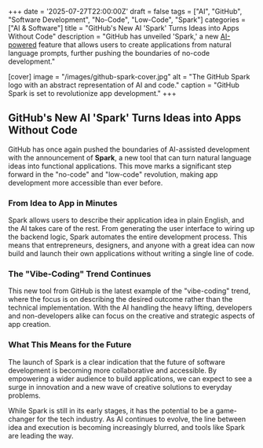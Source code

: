 +++
date = '2025-07-27T22:00:00Z'
draft = false
tags = ["AI", "GitHub", "Software Development", "No-Code", "Low-Code", "Spark"]
categories = ["AI & Software"]
title = "GitHub's New AI 'Spark' Turns Ideas into Apps Without Code"
description = "GitHub has unveiled 'Spark,' a new [AI-powered](/posts/what-is-ai/) feature that allows users to create applications from natural language prompts, further pushing the boundaries of no-code development."

[cover]
  image = "/images/github-spark-cover.jpg"
  alt = "The GitHub Spark logo with an abstract representation of AI and code."
  caption = "GitHub Spark is set to revolutionize app development."
+++

## GitHub's New AI 'Spark' Turns Ideas into Apps Without Code

GitHub has once again pushed the boundaries of AI-assisted development with the announcement of **Spark**, a new tool that can turn natural language ideas into functional applications. This move marks a significant step forward in the "no-code" and "low-code" revolution, making app development more accessible than ever before.

### From Idea to App in Minutes

Spark allows users to describe their application idea in plain English, and the AI takes care of the rest. From generating the user interface to wiring up the backend logic, Spark automates the entire development process. This means that entrepreneurs, designers, and anyone with a great idea can now build and launch their own applications without writing a single line of code.

### The "Vibe-Coding" Trend Continues

This new tool from GitHub is the latest example of the "vibe-coding" trend, where the focus is on describing the desired outcome rather than the technical implementation. With the AI handling the heavy lifting, developers and non-developers alike can focus on the creative and strategic aspects of app creation.

### What This Means for the Future

The launch of Spark is a clear indication that the future of software development is becoming more collaborative and accessible. By empowering a wider audience to build applications, we can expect to see a surge in innovation and a new wave of creative solutions to everyday problems.

While Spark is still in its early stages, it has the potential to be a game-changer for the tech industry. As AI continues to evolve, the line between idea and execution is becoming increasingly blurred, and tools like Spark are leading the way.
